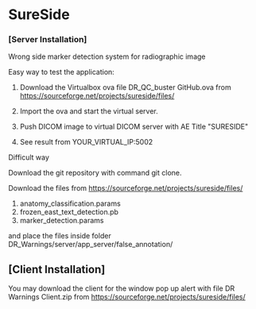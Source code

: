 # SureSide

### [Server Installation]

Wrong side marker detection system for radiographic image

Easy way to test the application:

1. Download the Virtualbox ova file DR_QC_buster GitHub.ova from  https://sourceforge.net/projects/sureside/files/
  
2. Import the ova and start the virtual server.

3. Push DICOM image to virtual DICOM server with AE Title "SURESIDE"

4. See result from YOUR_VIRTUAL_IP:5002


Difficult way

Download the git repository with command git clone.

Download the files from https://sourceforge.net/projects/sureside/files/

1. anatomy_classification.params
2. frozen_east_text_detection.pb
3. marker_detection.params

and place the files inside folder DR_Warnings/server/app_server/false_annotation/

## [Client Installation]

You may download the client for the window pop up alert with file DR Warnings Client.zip from https://sourceforge.net/projects/sureside/files/




